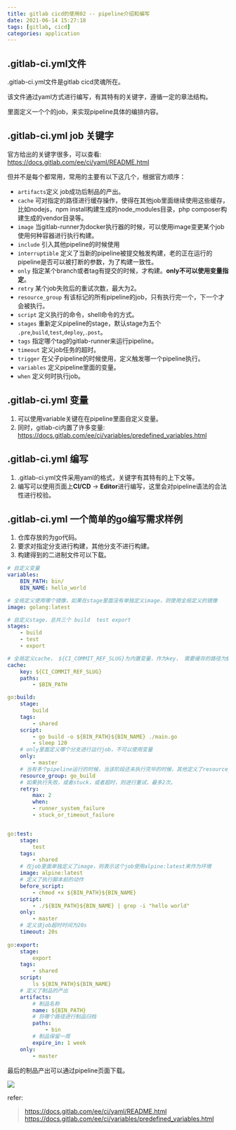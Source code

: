 ```yaml
---
title: gitlab cicd的使用02 -- pipeline介绍和编写
date: 2021-06-14 15:27:18
tags: [gitlab, cicd]
categories: application
---
```



## .gitlab-ci.yml文件

.gitlab-ci.yml文件是gitlab cicd灵魂所在。

该文件通过yaml方式进行编写，有其特有的关键字，遵循一定的章法结构。

里面定义一个个的job，来实现pipeline具体的编排内容。

<!-- more -->

## .gitlab-ci.yml job 关键字

官方给出的关键字很多，可以查看: https://docs.gitlab.com/ee/ci/yaml/README.html

但并不是每个都常用，常用的主要有以下这几个，根据官方顺序：
* `artifacts`定义 job成功后制品的产出。
* `cache` 可对指定的路径进行缓存操作，使得在其他job里面继续使用这些缓存，比如nodejs，npm install构建生成的node_modules目录，php composer构建生成的vendor目录等。
* `image` 当gitlab-runner为docker执行器的时候，可以使用image变更某个job使用何种容器进行执行构建。
* `include` 引入其他pipeline的时候使用
* `interruptible` 定义了当新的pipeline被提交触发构建，老的正在运行的pipeline是否可以被打断的参数，为了构建一致性。
* `only` 指定某个branch或者tag有提交的时候，才构建。**only不可以使用变量指定**。
* `retry` 某个job失败后的重试次数，最大为2。
* `resource_group` 有该标记的所有pipeline的job，只有执行完一个，下一个才会被执行。
* `script` 定义执行的命令，shell命令的方式。
* `stages` 重新定义pipeline的stage，默认stage为五个 `.pre`,`build`,`test`,`deploy`,`.post`。
* `tags` 指定哪个tag的gitlab-runner来运行pipeline。
* `timeout`  定义job任务的超时。
* `trigger` 在父子pipeline的时候使用，定义触发哪一个pipeline执行。
* `variables` 定义pipeline里面的变量。
* `when` 定义何时执行job。

## .gitlab-ci.yml 变量
1. 可以使用variable关键在在pipeline里面自定义变量。
2. 同时，gitlab-ci内置了许多变量: https://docs.gitlab.com/ee/ci/variables/predefined_variables.html

## .gitlab-ci.yml 编写
1. .gitlab-ci.yml文件采用yaml的格式，关键字有其特有的上下文等。
2. 编写可以使用页面上**CI/CD** -> **Editor**进行编写，这里会对pipeline语法的合法性进行校验。

## .gitlab-ci.yml 一个简单的go编写需求样例
1. 仓库存放的为go代码。
2. 要求对指定分支进行构建，其他分支不进行构建。
3. 构建得到的二进制文件可以下载。

```yaml
# 自定义变量
variables:
    BIN_PATH: bin/
    BIN_NAME: hello_world

# 全局定义使用哪个镜像，如果在stage里面没有单独定义image，则使用全局定义的镜像
image: golang:latest

# 自定义stage，总共三个 build  test export
stages:
    - build
    - test
    - export

# 全局定义cache， ${CI_COMMIT_REF_SLUG}为内置变量，作为key， 需要缓存的路径为$BIN_PATH
cache:
    key: ${CI_COMMIT_REF_SLUG}
    paths:
        - $BIN_PATH

go:build:
    stage:
        build
    tags:
        - shared
    script:
        - go build -o ${BIN_PATH}${BIN_NAME} ./main.go
        - sleep 120
    # only里面定义哪个分支进行运行job，不可以使用变量
    only:
        - master
    # 当有多个pipeline运行的时候，当该阶段还未执行完毕的时候，其他定义了resource_group: go_build的pipeline都会处于 wait 状态。
    resource_group: go_build
    # 如果执行失败，或者stuck，或者超时，则进行重试，最多2次。
    retry:
        max: 2
        when:
        - runner_system_failure
        - stuck_or_timeout_failure


go:test:
    stage:
        test
    tags:
        - shared
    # 在job里面单独定义了image，则表示这个job使用alpine:latest来作为环境
    image: alpine:latest
    # 定义了执行脚本前的动作
    before_script:
        - chmod +x ${BIN_PATH}${BIN_NAME}
    script:
        - ./${BIN_PATH}${BIN_NAME} | grep -i "hello world"
    only:
        - master
    # 定义该job超时时间为20s
    timeout: 20s
    
go:export:
    stage:
        export
    tags:
        - shared
    script:
        ls ${BIN_PATH}${BIN_NAME}
    # 定义了制品的产出
    artifacts:
        # 制品名称
        name: ${BIN_PATH}
        # 将哪个路径进行制品归档
        paths:
            - bin
        # 制品保留一周
        expire_in: 1 week
    only:
        - master


```



最后的制品产出可以通过pipeline页面下载。

![](https://assets.iostat.io/image/artifacts-download.png)





refer:

> https://docs.gitlab.com/ee/ci/yaml/README.html
> https://docs.gitlab.com/ee/ci/variables/predefined_variables.html
